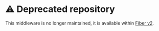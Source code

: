 # ⚠️ Deprecated repository

This middleware is no longer maintained, it is available within [Fiber v2](https://github.com/gofiber/fiber/tree/master/utils).
